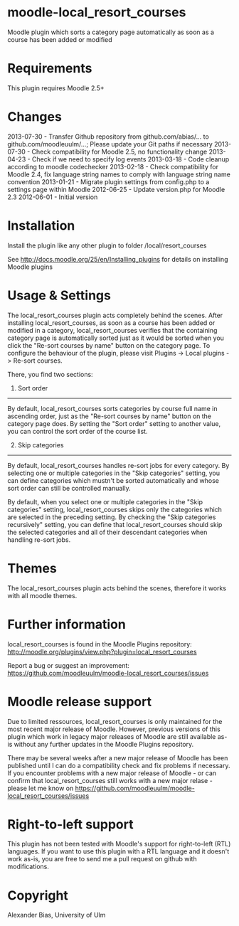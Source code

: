 moodle-local_resort_courses
===========================
Moodle plugin which sorts a category page automatically as soon as a course has been added or modified


Requirements
============
This plugin requires Moodle 2.5+


Changes
=======
2013-07-30 - Transfer Github repository from github.com/abias/... to github.com/moodleuulm/...; Please update your Git paths if necessary
2013-07-30 - Check compatibility for Moodle 2.5, no functionality change
2013-04-23 - Check if we need to specify log events
2013-03-18 - Code cleanup according to moodle codechecker
2013-02-18 - Check compatibility for Moodle 2.4, fix language string names to comply with language string name convention
2013-01-21 - Migrate plugin settings from config.php to a settings page within Moodle
2012-06-25 - Update version.php for Moodle 2.3
2012-06-01 - Initial version


Installation
============
Install the plugin like any other plugin to folder
/local/resort_courses

See http://docs.moodle.org/25/en/Installing_plugins for details on installing Moodle plugins


Usage & Settings
================
The local_resort_courses plugin acts completely behind the scenes. After installing local_resort_courses, as soon as a course has been added or modified in a category, local_resort_courses verifies that the containing category page is automatically sorted just as it would be sorted when you click the "Re-sort courses by name" button on the category page.
To configure the behaviour of the plugin, please visit Plugins -> Local plugins -> Re-sort courses.

There, you find two sections:

1. Sort order
-------------
By default, local_resort_courses sorts categories by course full name in ascending order, just as the "Re-sort courses by name" button on the category page does. By setting the "Sort order" setting to another value, you can control the sort order of the course list.

2. Skip categories
------------------
By default, local_resort_courses handles re-sort jobs for every category. By selecting one or multiple categories in the "Skip categories" setting, you can define categories which mustn't be sorted automatically and whose sort order can still be controlled manually.

By default, when you select one or multiple categories in the "Skip categories" setting, local_resort_courses skips only the categories which are selected in the preceding setting. By checking the "Skip categories recursively" setting, you can define that local_resort_courses should skip the selected categories and all of their descendant categories when handling re-sort jobs.


Themes
======
The local_resort_courses plugin acts behind the scenes, therefore it works with all moodle themes.


Further information
===================
local_resort_courses is found in the Moodle Plugins repository: http://moodle.org/plugins/view.php?plugin=local_resort_courses

Report a bug or suggest an improvement: https://github.com/moodleuulm/moodle-local_resort_courses/issues


Moodle release support
======================
Due to limited ressources, local_resort_courses is only maintained for the most recent major release of Moodle. However, previous versions of this plugin which work in legacy major releases of Moodle are still available as-is without any further updates in the Moodle Plugins repository.

There may be several weeks after a new major release of Moodle has been published until I can do a compatibility check and fix problems if necessary. If you encounter problems with a new major release of Moodle - or can confirm that local_resort_courses still works with a new major relase - please let me know on https://github.com/moodleuulm/moodle-local_resort_courses/issues


Right-to-left support
=====================
This plugin has not been tested with Moodle's support for right-to-left (RTL) languages.
If you want to use this plugin with a RTL language and it doesn't work as-is, you are free to send me a pull request on
github with modifications.


Copyright
=========
Alexander Bias, University of Ulm
